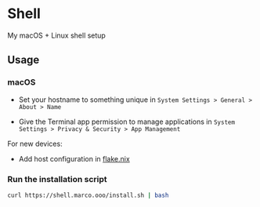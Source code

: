 # Shell

My macOS + Linux shell setup

## Usage

### macOS

- Set your hostname to something unique in `System Settings > General > About > Name`

- Give the Terminal app permission to manage applications in `System Settings > Privacy & Security > App Management`

For new devices:

- Add host configuration in [flake.nix](./flake.nix)

### Run the installation script

```bash
curl https://shell.marco.ooo/install.sh | bash
```

